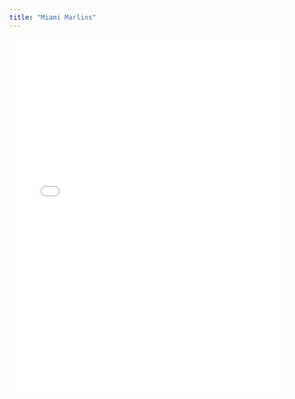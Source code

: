 ```yaml
---
title: "Miami Marlins"
---
```



<iframe id="igraph" scrolling="no" style="border:none;" seamless="seamless" src="/plots/MIA.html" height="640" width="100%"></iframe>